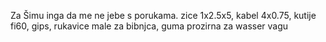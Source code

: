 Za Šimu inga da me ne jebe s porukama.
zice 1x2.5x5, 
kabel 4x0.75,
kutije fi60,
gips,
rukavice male za bibnjca,
guma prozirna za wasser vagu


